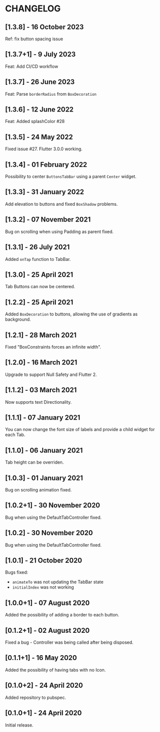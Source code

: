 # CHANGELOG


## [1.3.8] - 16 October 2023

Ref: fix button spacing issue

## [1.3.7+1] - 9 July 2023

Feat: Add CI/CD workflow

## [1.3.7] - 26 June 2023

Feat: Parse `borderRadius` from `BoxDecoration`

## [1.3.6] - 12 June 2022

Feat: Added splashColor #28

## [1.3.5] - 24 May 2022

Fixed issue #27. Flutter 3.0.0 working.

## [1.3.4] - 01 February 2022

Possibility to center `ButtonsTabBar` using a parent `Center` widget.

## [1.3.3] - 31 January 2022

Add elevation to buttons and fixed `BoxShadow` problems.

## [1.3.2] - 07 November 2021

Bug on scrolling when using Padding as parent fixed.

## [1.3.1] - 26 July 2021

Added `onTap` function to TabBar.

## [1.3.0] - 25 April 2021

Tab Buttons can now be centered.

## [1.2.2] - 25 April 2021

Added `BoxDecoration` to buttons, allowing the use of gradients as background.

## [1.2.1] - 28 March 2021

Fixed "BoxConstraints forces an infinite width".

## [1.2.0] - 16 March 2021

Upgrade to support Null Safety and Flutter 2.

## [1.1.2] - 03 March 2021

Now supports text Directionality.

## [1.1.1] - 07 January 2021

You can now change the font size of labels and provide a child widget for each Tab.

## [1.1.0] - 06 January 2021

Tab height can be overriden.

## [1.0.3] - 01 January 2021

Bug on scrolling animation fixed.

## [1.0.2+1] - 30 November 2020

Bug when using the DefaultTabController fixed.

## [1.0.2] - 30 November 2020

Bug when using the DefaultTabController fixed.

## [1.0.1] - 21 October 2020

Bugs fixed:

- `animateTo` was not updating the TabBar state
- `initialIndex` was not working

## [1.0.0+1] - 07 August 2020

Added the possibility of adding a border to each button.

## [0.1.2+1] - 02 August 2020

Fixed a bug - Controller was being called after being disposed.

## [0.1.1+1] - 16 May 2020

Added the possibility of having tabs with no Icon.

## [0.1.0+2] - 24 April 2020

Added repository to pubspec.

## [0.1.0+1] - 24 April 2020

Initial release.
